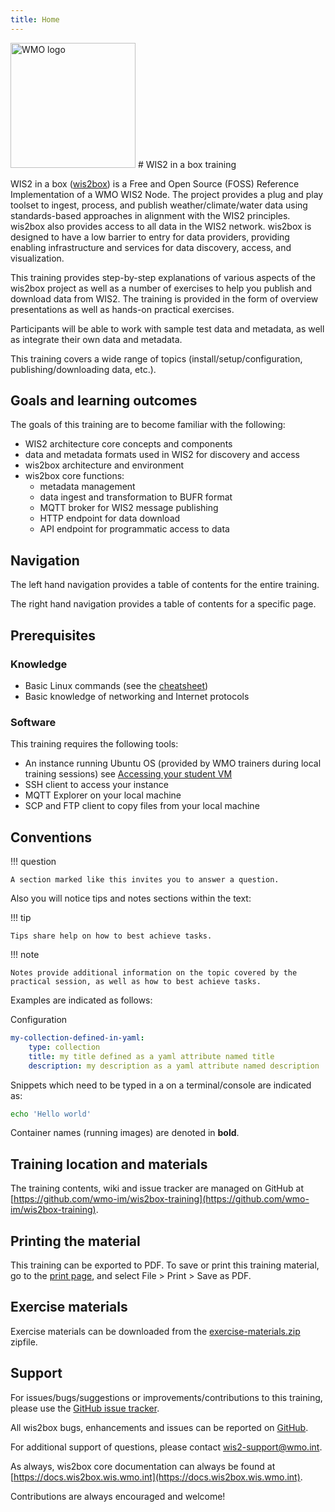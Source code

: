 ```yaml
---
title: Home
---
```


<img alt="WMO logo" src="../assets/img/wmo-logo.png" width="200">
# WIS2 in a box training

WIS2 in a box ([wis2box](https://docs.wis2box.wis.wmo.int)) is a Free and Open Source (FOSS) Reference Implementation of a WMO WIS2 Node. The project provides a plug and play toolset to ingest, process, and publish weather/climate/water data using standards-based approaches in alignment with the WIS2 principles. wis2box also provides access to all data in the WIS2 network. wis2box is designed to have a low barrier to entry for data providers, providing enabling infrastructure and services for data discovery, access, and visualization.

This training provides step-by-step explanations of various aspects of the wis2box project as well as a number of exercises
to help you publish and download data from WIS2.  The training is provided in the form of overview presentations as well as
hands-on practical exercises.

Participants will be able to work with sample test data and metadata, as well as integrate their own data and metadata.

This training covers a wide range of topics (install/setup/configuration, publishing/downloading data, etc.). 

## Goals and learning outcomes

The goals of this training are to become familiar with the following:

- WIS2 architecture core concepts and components
- data and metadata formats used in WIS2 for discovery and access
- wis2box architecture and environment
- wis2box core functions:
    - metadata management
    - data ingest and transformation to BUFR format
    - MQTT broker for WIS2 message publishing
    - HTTP endpoint for data download
    - API endpoint for programmatic access to data

## Navigation

The left hand navigation provides a table of contents for the entire training.

The right hand navigation provides a table of contents for a specific page.

## Prerequisites

### Knowledge

- Basic Linux commands (see the [cheatsheet](cheatsheets/linux.md))
- Basic knowledge of networking and Internet protocols

### Software

This training requires the following tools:

- An instance running Ubuntu OS (provided by WMO trainers during local training sessions) see [Accessing your student VM](practical-sessions/accessing-your-student-vm.md#introduction)
- SSH client to access your instance
- MQTT Explorer on your local machine
- SCP and FTP client to copy files from your local machine

## Conventions

!!! question

    A section marked like this invites you to answer a question.

Also you will notice tips and notes sections within the text:

!!! tip

    Tips share help on how to best achieve tasks.

!!! note

    Notes provide additional information on the topic covered by the practical session, as well as how to best achieve tasks.

Examples are indicated as follows:

Configuration
``` {.yaml linenums="1"}
my-collection-defined-in-yaml:
    type: collection
    title: my title defined as a yaml attribute named title
    description: my description as a yaml attribute named description
```

Snippets which need to be typed in a on a terminal/console are indicated as:

```bash
echo 'Hello world'
```

Container names (running images) are denoted in **bold**.

## Training location and materials

The training contents, wiki and issue tracker are managed on GitHub at [https://github.com/wmo-im/wis2box-training](https://github.com/wmo-im/wis2box-training).

## Printing the material

This training can be exported to PDF.  To save or print this training material, go to the [print page](print_page), and select
File > Print > Save as PDF.

## Exercise materials

Exercise materials can be downloaded from the [exercise-materials.zip](/exercise-materials.zip) zipfile.

## Support

For issues/bugs/suggestions or improvements/contributions to this training, please use the [GitHub issue tracker](https://github.com/wmo-im/wis2box-training/issues).

All wis2box bugs, enhancements and issues can be reported on [GitHub](https://github.com/wmo-im/wis2box/issues).

For additional support of questions, please contact wis2-support@wmo.int.

As always, wis2box core documentation can always be found at [https://docs.wis2box.wis.wmo.int](https://docs.wis2box.wis.wmo.int).

Contributions are always encouraged and welcome!
